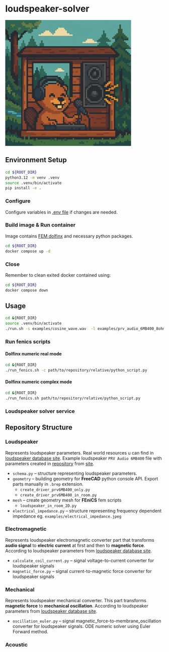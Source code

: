 # loudspeaker-solver

<p align="left">
  <img src="./dosc/beaver_chatgpt_generated.png" width="400">
</p>

## Environment Setup

```bash
cd ${ROOT_DIR}
python3.12 -m venv .venv
source .venv/bin/activate
pip install -e .
```

### Configure

Configure variables in [.env file](./.env) if changes are needed.

### Build image & Run container

Image contains [FEM dolfinx](https://github.com/FEniCS/dolfinx) and necessary python packages.

```bash
cd ${ROOT_DIR}
docker compose up -d
```

### Close

Remember to clean exited docker contained using:

```bash
cd ${ROOT_DIR}
docker compose down
```

## Usage

```bash
cd &{ROOT_DIR}
source .venv/bin/activate
./run.sh -s examples/cosine_wave.wav  -l examples/prv_audio_6MB400_8ohm.json -o output -i examples/electrical_impedance.csv
```

### Run fenics scripts

#### Dolfinx numeric real mode

```bash
cd &{ROOT_DIR}
./run_fenics.sh -c path/to/repository/relative/python_script.py
```

#### Dolfinx numeric complex mode

```bash
cd &{ROOT_DIR}
./run_fenics.sh path/to/repository/relative/python_script.py
```

### Loudspeaker solver service
## Repository Structure

### Loudspeaker

Represents loudspeaker parameters. Real world resources u can find in [loudspeaker database site](https://loudspeakerdatabase.com).
Example loudspeaker `PRV Audio 6MB400` file with parameters created in [repository](./examples/prv_audio_6MB400_8ohm.json) from [site](https://loudspeakerdatabase.com/PRV/6MB400).

- `schema.py` – structure representing loudspeaker parameters.
- `geometry` – building geometry for **FreeCAD** python console API. Export parts manually in `.brep` extension.
  - `create_driver_prv6MB400_only.py`
  - `create_driver_prv6MB400_in_room.py`
- `mesh` – create geometry mesh for **FEniCS** fem scripts
  - `loudspeaker_in_room_2D.py`
- `electrical_impedance.py` – structure representing frequency dependent impedance eg. `examples/electrical_impedance.jpeg`

### Electromagnetic

Represents loudspeaker electromagnetic converter part that transforms **audio signal** to **electric current** at first and then to **magnetic force**. According to loudspeaker parameters from [loudspeaker database site](https://loudspeakerdatabase.com).

- `calculate_coil_current.py` – signal voltage-to-current converter for loudspeaker signals
- `magnetic_force.py` – signal current-to-magnetic force converter for loudspeaker signals

### Mechanical

Represents loudspeaker mechanical converter. This part transforms **magnetic force** to **mechanical oscillation**. According to loudspeaker parameters from [loudspeaker database site](https://loudspeakerdatabase.com).

- `oscillation_euler.py` – signal magnetic_force-to-membrane_oscillation converter for loudspeaker signals. ODE numeric solver using Euler Forward method.

### Acoustic
